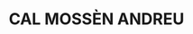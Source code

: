 ---
layout: patrimoni-details
title:  "CAL MOSSÈN ANDREU"
alt_title: null
class: "Edifici"
area: null
protection: null
addition_date: null
cat_code: null
cbp_code: "BCIN CH13"
image: "Cal_Morgo.jpg"
card: null
collections: ["patrimoni-arquitectonic", "bcil-previstos-cbp"]
coordinates:
  - group1:
        - [1.460820622728996, 42.35749836814783]
        - [1.460954761963747, 42.357514465895761]
        - [1.461006244703162, 42.357527666713231]
        - [1.46102447759205, 42.357455236575717]
        - [1.460840378066344, 42.357429383734669]
        - [1.460820622728996, 42.35749836814783]
---